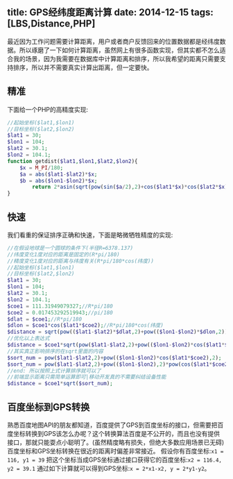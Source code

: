 title: GPS经纬度距离计算
date: 2014-12-15
tags: [LBS,Distance,PHP]
---
最近因为工作问题需要计算距离，用户或者商户反馈回来的位置数据都是经纬度数据。所以琢磨了一下如何计算距离，虽然网上有很多函数实现，但其实都不怎么适合我的场景，因为我需要在数据库中计算距离和排序，所以我希望的距离只需要支持排序，所以并不需要真实计算出距离，但一定要快。

<!--more-->
## 精准
下面给一个PHP的高精度实现:
```php
//起始坐标($lat1,$lon1)
//目标坐标($lat2,$lon2)
$lat1 = 30;
$lon1 = 104;
$lat2 = 30.1;
$lon2 = 104.1;
function getdist($lat1,$lon1,$lat2,$lon2){
    $x = M_PI/180;
    $a = abs($lat1-$lat2)*$x;
    $b = abs($lon1-$lon2)*$x;
        return 2*asin(sqrt(pow(sin($a/2),2)+cos($lat1*$x)*cos($lat2*$x)*sin($b/2),2)))*6378.137;
}
```

## 快速
我们看重的保证排序正确和快速，下面是略微牺牲精度的实现:
```php
//在假设地球是一个圆球的条件下(半径R=6378.137)
//纬度变化1度对应的距离是固定的(R*pi/180)
//精度变化1度对应的距离与纬度有关(R*pi/180*cos(纬度))
//起始坐标($lat1,$lon1)
//目标坐标($lat2,$lon2)
$lat1 = 30;
$lon1 = 104;
$lat2 = 30.1;
$lon2 = 104.1;
$coe1 = 111.31949079327;//R*pi/180
$coe2 = 0.017453292519943;//pi/180
$dlat = $coe1;//R*pi/180
$dlon = $coe1*cos($lat1*$coe2);//R*pi/180*cos(纬度)
$distance = sqrt(pow(($lat1-$lat2)*$dlat,2)+pow(($lon1-$lon2)*$dlon,2));
//优化以上表达式
$distance = $coe1*sqrt(pow($lat1-$lat2,2)+pow(($lon1-$lon2)*cos($lat1*$coe2),2));
//其实真正影响排序的在sqrt里面的内容
$sort_num = pow($lat1-$lat2,2)+pow(($lon1-$lon2)*cos($lat1*$coe2),2);
$sort_num = pow($lat1-$lat2,2)+pow(($lon1-$lon2),2)*pow(cos($lat1*$coe2),2);
//end: 所以按照上式计算排序就可以了
//前端显示距离只需简单运算即可|移动开发真的不需要纠结设备性能
$distance = $coe1*sqrt($sort_num);
```

## 百度坐标到GPS转换
熟悉百度地图API的朋友都知道，百度提供了GPS到百度坐标的接口，但需要把百度坐标转换到GPS该怎么办呢？这个转换算法百度是不公开的，而且也没有提供接口，那就只能耍点小聪明了。(虽然精度略有损失，但绝大多数应用场景已无碍)
百度坐标和GPS坐标转换在很近的距离时偏差非常接近。
假设你有百度坐标:`x1 = 116, y1 = 39`
把这个坐标当成GPS坐标通过接口获得它的百度坐标:`x2 = 116.4, y2 = 39.1`
通过如下计算就可以得到GPS坐标:`x = 2*x1-x2, y = 2*y1-y2`。
